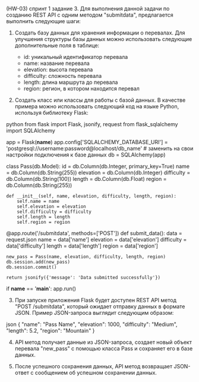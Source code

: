 ﻿(HW-03) спринт 1
задание 3.
Для выполнения данной задачи по созданию REST API с одним методом "submitdata", предлагается выполнить следующие шаги:

1. Создать базу данных для хранения информации о перевалах. Для улучшения структуры базы данных можно использовать следующие дополнительные поля в таблице:
   - id: уникальный идентификатор перевала
   - name: название перевала
   - elevation: высота перевала
   - difficulty: сложность перевала
   - length: длина маршрута до перевала
   - region: регион, в котором находится перевал

2. Создать класс или классы для работы с базой данных. В качестве примера можно использовать следующий код на языке Python, используя библиотеку Flask:

python
from flask import Flask, jsonify, request
from flask_sqlalchemy import SQLAlchemy

app = Flask(__name__)
app.config['SQLALCHEMY_DATABASE_URI'] = 'postgresql://username:password@localhost/db_name'  # заменить на свои настройки подключения к базе данных
db = SQLAlchemy(app)

class Pass(db.Model):
    id = db.Column(db.Integer, primary_key=True)
    name = db.Column(db.String(255))
    elevation = db.Column(db.Integer)
    difficulty = db.Column(db.String(100))
    length = db.Column(db.Float)
    region = db.Column(db.String(255))

    def __init__(self, name, elevation, difficulty, length, region):
        self.name = name
        self.elevation = elevation
        self.difficulty = difficulty
        self.length = length
        self.region = region

@app.route('/submitdata', methods=['POST'])
def submit_data():
    data = request.json
    name = data['name']
    elevation = data['elevation']
    difficulty = data['difficulty']
    length = data['length']
    region = data['region']
    
    new_pass = Pass(name, elevation, difficulty, length, region)
    db.session.add(new_pass)
    db.session.commit()
    
    return jsonify({'message': 'Data submitted successfully'})

if __name__ == '__main__':
    app.run()


3. При запуске приложения Flask будет доступен REST API метод "POST /submitdata", который ожидает отправку данных в формате JSON. Пример JSON-запроса выглядит следующим образом:

json
{
    "name": "Pass Name",
    "elevation": 1000,
    "difficulty": "Medium",
    "length": 5.2,
    "region": "Mountain"
}


4. API метод получает данные из JSON-запроса, создает новый объект перевала "new_pass" с помощью класса Pass и сохраняет его в базе данных.

5. После успешного сохранения данных, API метод возвращает JSON-ответ с сообщением об успешном сохранении данных.
